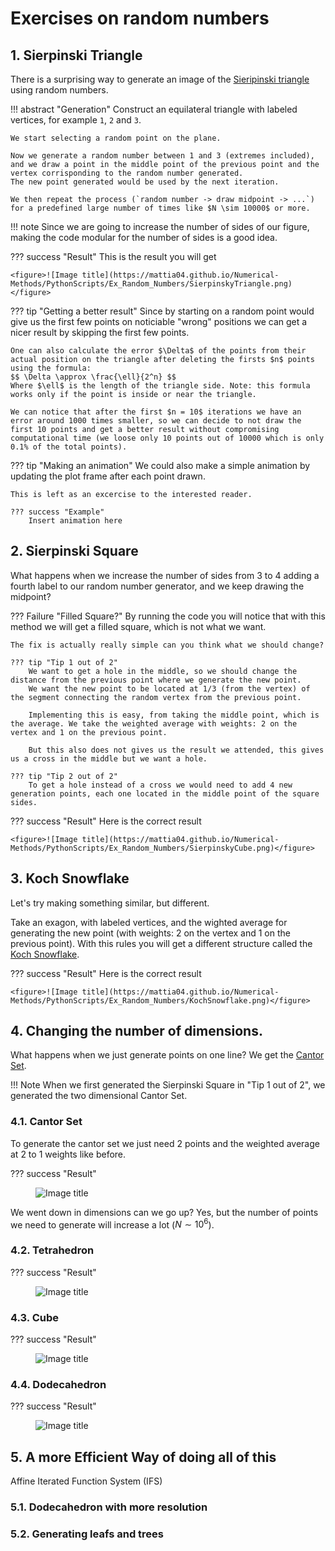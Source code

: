 # Exercises on random numbers

## 1. Sierpinski Triangle

There is a surprising way to generate an image of the [Sieripinski triangle](https://en.wikipedia.org/wiki/Sierpiński_triangle) using random numbers.

!!! abstract "Generation"
    Construct an equilateral triangle with labeled vertices, for example `1`, `2` and `3`.
    
    We start selecting a random point on the plane.

    Now we generate a random number between 1 and 3 (extremes included), and we draw a point in the middle point of the previous point and the vertex corrisponding to the random number generated.
    The new point generated would be used by the next iteration.

    We then repeat the process (`random number -> draw midpoint -> ...`) for a predefined large number of times like $N \sim 10000$ or more.

!!! note 
    Since we are going to increase the number of sides of our figure, making the code modular for the number of sides is a good idea.

??? success "Result"
    This is the result you will get
    
    <figure>![Image title](https://mattia04.github.io/Numerical-Methods/PythonScripts/Ex_Random_Numbers/SierpinskyTriangle.png)</figure>

??? tip "Getting a better result"
    Since by starting on a random point would give us the first few points on noticiable "wrong" positions we can get a nicer result by skipping the first few points.

    One can also calculate the error $\Delta$ of the points from their actual position on the triangle after deleting the firsts $n$ points using the formula:
    $$ \Delta \approx \frac{\ell}{2^n} $$
    Where $\ell$ is the length of the triangle side. Note: this formula works only if the point is inside or near the triangle.

    We can notice that after the first $n = 10$ iterations we have an error around 1000 times smaller, so we can decide to not draw the first 10 points and get a better result without compromising computational time (we loose only 10 points out of 10000 which is only 0.1% of the total points).

??? tip "Making an animation"
    We could also make a simple animation by updating the plot frame after each point drawn.

    This is left as an excercise to the interested reader.

    ??? success "Example"
        Insert animation here

## 2. Sierpinski Square

What happens when we increase the number of sides from 3 to 4 adding a fourth label to our random number generator, and we keep drawing the midpoint?

??? Failure "Filled Square?"
    By running the code you will notice that with this method we will get a filled square, which is not what we want.

    The fix is actually really simple can you think what we should change?
    
    ??? tip "Tip 1 out of 2"
        We want to get a hole in the middle, so we should change the distance from the previous point where we generate the new point.
        We want the new point to be located at 1/3 (from the vertex) of the segment connecting the random vertex from the previous point.

        Implementing this is easy, from taking the middle point, which is the average. We take the weighted average with weights: 2 on the vertex and 1 on the previous point.

        But this also does not gives us the result we attended, this gives us a cross in the middle but we want a hole.

    ??? tip "Tip 2 out of 2"
        To get a hole instead of a cross we would need to add 4 new generation points, each one located in the middle point of the square sides.

??? success "Result"
    Here is the correct result

    <figure>![Image title](https://mattia04.github.io/Numerical-Methods/PythonScripts/Ex_Random_Numbers/SierpinskyCube.png)</figure>

## 3. Koch Snowflake

Let's try making something similar, but different.

Take an exagon, with labeled vertices, and the wighted average for generating the new point (with weights: 2 on the vertex and 1 on the previous point).
With this rules you will get a different structure called the [Koch Snowflake](https://en.wikipedia.org/wiki/Koch_snowflake).

??? success "Result"
    Here is the correct result
    
    <figure>![Image title](https://mattia04.github.io/Numerical-Methods/PythonScripts/Ex_Random_Numbers/KochSnowflake.png)</figure>

## 4. Changing the number of dimensions.

What happens when we just generate points on one line? We get the [Cantor Set](https://en.wikipedia.org/wiki/Cantor_set).

!!! Note 
    When we first generated the Sierpinski Square in "Tip 1 out of 2", we generated the two dimensional Cantor Set.

### 4.1. Cantor Set

To generate the cantor set we just need 2 points and the weighted average at 2 to 1 weights like before.

??? success "Result"
    <figure>![Image title](https://mattia04.github.io/Numerical-Methods/PythonScripts/Ex_Random_Numbers/CantorSet.png)</figure>

We went down in dimensions can we go up? Yes, but the number of points we need to generate will increase a lot ($N\sim 10^6$).

### 4.2. Tetrahedron

??? success "Result"
    <figure>![Image title](https://mattia04.github.io/Numerical-Methods/PythonScripts/Ex_Random_Numbers/SierpinskyTetrahedron3.png)</figure>

### 4.3. Cube

??? success "Result"
    <figure>![Image title](https://mattia04.github.io/Numerical-Methods/PythonScripts/Ex_Random_Numbers/SierpinskyCube3.png)</figure>

### 4.4. Dodecahedron

??? success "Result"
    <figure>![Image title](https://mattia04.github.io/Numerical-Methods/PythonScripts/Ex_Random_Numbers/KochSnowflake3D2.png)</figure>

## 5. A more Efficient Way of doing all of this

Affine Iterated Function System (IFS)

### 5.1. Dodecahedron with more resolution

### 5.2. Generating leafs and trees
